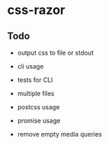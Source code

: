 # css-razor

## Todo

- output css to file or stdout
- cli usage
- tests for CLI

- multiple files
- postcss usage
- promise usage
- remove empty media queries
